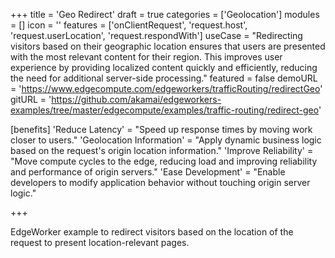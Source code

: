 +++
title = 'Geo Redirect'
draft = true
categories = ['Geolocation']
modules = []
icon = ''
features = ['onClientRequest', 'request.host', 'request.userLocation', 'request.respondWith']
useCase = "Redirecting visitors based on their geographic location ensures that users are presented with the most relevant content for their region. This improves user experience by providing localized content quickly and efficiently, reducing the need for additional server-side processing."
featured = false
demoURL = 'https://www.edgecompute.com/edgeworkers/trafficRouting/redirectGeo'
gitURL = 'https://github.com/akamai/edgeworkers-examples/tree/master/edgecompute/examples/traffic-routing/redirect-geo'

[benefits]
	'Reduce Latency' = "Speed up response times by moving work closer to users."
	'Geolocation Information' = "Apply dynamic business logic based on the request's origin location information."
	'Improve Reliability' = "Move compute cycles to the edge, reducing load and improving reliability and performance of origin servers."
	'Ease Development' = "Enable developers to modify application behavior without touching origin server logic."

+++

EdgeWorker example to redirect visitors based on the location of the request to present location-relevant pages.
